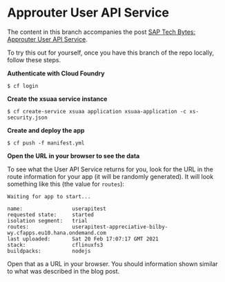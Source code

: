 # Approuter User API Service

The content in this branch accompanies the post [SAP Tech Bytes: Approuter User API Service](https://blogs.sap.com/2021/02/20/sap-tech-bytes-a…user-api-service/).

To try this out for yourself, once you have this branch of the repo locally, follow these steps.

**Authenticate with Cloud Foundry**

```shell
$ cf login
```

**Create the xsuaa service instance**

```shell
$ cf create-service xsuaa application xsuaa-application -c xs-security.json
```

**Create and deploy the app**

```shell
$ cf push -f manifest.yml
```

**Open the URL in your browser to see the data**

To see what the User API Service returns for you, look for the URL in the route information for your app (it will be randomly generated). It will look something like this (the value for `routes`):

```
Waiting for app to start...

name:                userapitest
requested state:     started
isolation segment:   trial
routes:              userapitest-appreciative-bilby-wy.cfapps.eu10.hana.ondemand.com
last uploaded:       Sat 20 Feb 17:07:17 GMT 2021
stack:               cflinuxfs3
buildpacks:          nodejs
```

Open that as a URL in your browser. You should information shown similar to what was described in the blog post.
